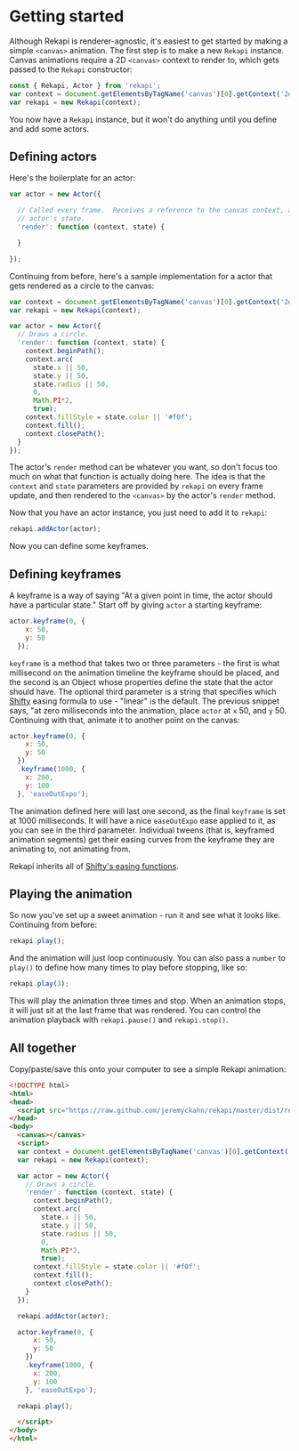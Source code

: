 # Getting started

Although Rekapi is renderer-agnostic, it's easiest to get started by making a
simple `<canvas>` animation.  The first step is to make a new `Rekapi`
instance.  Canvas animations require a 2D `<canvas>` context to render to,
which gets passed to the `Rekapi` constructor:

````javascript
const { Rekapi, Actor } from 'rekapi';
var context = document.getElementsByTagName('canvas')[0].getContext('2d');
var rekapi = new Rekapi(context);
````

You now have a `Rekapi` instance, but it won't do anything until you define and
add some actors.

## Defining actors

Here's the boilerplate for an actor:

````javascript
var actor = new Actor({

  // Called every frame.  Receives a reference to the canvas context, and the
  // actor's state.
  'render': function (context, state) {

  }

});
````

Continuing from before, here's a sample implementation for a actor that gets
rendered as a circle to the canvas:

````javascript
var context = document.getElementsByTagName('canvas')[0].getContext('2d');
var rekapi = new Rekapi(context);

var actor = new Actor({
  // Draws a circle.
  'render': function (context, state) {
    context.beginPath();
    context.arc(
      state.x || 50,
      state.y || 50,
      state.radius || 50,
      0,
      Math.PI*2,
      true);
    context.fillStyle = state.color || '#f0f';
    context.fill();
    context.closePath();
  }
});
````

The actor's `render` method can be whatever you want, so don't focus too much
on what that function is actually doing here.  The idea is that the `context`
and `state` parameters are provided by `rekapi` on every frame update, and then
rendered to the `<canvas>` by the actor's `render` method.

Now that you have an actor instance, you just need to add it to `rekapi`:

````javascript
rekapi.addActor(actor);
````

Now you can define some keyframes.

## Defining keyframes

A keyframe is a way of saying "At a given point in time, the actor should have
a particular state."  Start off by giving `actor` a starting keyframe:

````javascript
actor.keyframe(0, {
    x: 50,
    y: 50
  });
````

`keyframe` is a method that takes two or three parameters - the first is what
millisecond on the animation timeline the keyframe should be placed, and the
second is an Object whose properties define the state that the actor should
have.  The optional third parameter is a string that specifies which
[Shifty](https://github.com/jeremyckahn/shifty) easing formula to use -
"linear" is the default.  The previous snippet says, "at zero milliseconds into
the animation, place `actor` at `x` 50, and `y` 50.  Continuing with that,
animate it to another point on the canvas:

````javascript
actor.keyframe(0, {
    x: 50,
    y: 50
  })
  .keyframe(1000, {
    x: 200,
    y: 100
  }, 'easeOutExpo');
````

The animation defined here will last one second, as the final `keyframe` is
set at 1000 milliseconds.  It will have a nice `easeOutExpo` ease applied to
it, as you can see in the third parameter.  Individual tweens (that is,
keyframed animation segments) get their easing curves from the keyframe they
are animating to, not animating from.

Rekapi inherits all of [Shifty's easing
functions](https://github.com/jeremyckahn/shifty/blob/master/src/shifty.formulas.js).

## Playing the animation

So now you've set up a sweet animation - run it and see what it looks like.
Continuing from before:

````javascript
rekapi.play();
````

And the animation will just loop continuously.  You can also pass a `number` to
`play()` to define how many times to play before stopping, like so:

````javascript
rekapi.play(3);
````

This will play the animation three times and stop.  When an animation stops, it
will just sit at the last frame that was rendered.  You can control the
animation playback with `rekapi.pause()` and `rekapi.stop()`.

## All together

Copy/paste/save this onto your computer to see a simple Rekapi animation:

````html
<!DOCTYPE html>
<html>
<head>
  <script src="https://raw.github.com/jeremyckahn/rekapi/master/dist/rekapi-lodash-shifty.min.js"></script>
</head>
<body>
  <canvas></canvas>
  <script>
  var context = document.getElementsByTagName('canvas')[0].getContext('2d');
  var rekapi = new Rekapi(context);

  var actor = new Actor({
    // Draws a circle.
    'render': function (context, state) {
      context.beginPath();
      context.arc(
        state.x || 50,
        state.y || 50,
        state.radius || 50,
        0,
        Math.PI*2,
        true);
      context.fillStyle = state.color || '#f0f';
      context.fill();
      context.closePath();
    }
  });

  rekapi.addActor(actor);

  actor.keyframe(0, {
      x: 50,
      y: 50
    })
    .keyframe(1000, {
      x: 200,
      y: 100
    }, 'easeOutExpo');

  rekapi.play();

  </script>
</body>
</html>
````
